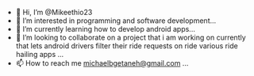- 👋 Hi, I’m @Mikeethio23
- 👀 I’m interested in programming and software development...
- 🌱 I’m currently learning how to develop android apps...
- 💞️ I’m looking to collaborate on a project that i am working on currently that lets android drivers filter their ride requests on ride various ride hailing apps ...
- 📫 How to reach me michaelbgetaneh@gmail.com ...

<!---
Mikeethio23/Mikeethio23 is a ✨ special ✨ repository because its `README.md` (this file) appears on your GitHub profile.
You can click the Preview link to take a look at your changes.
--->

